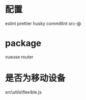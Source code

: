# 配置

eslint prettier husky commitlint
src-@

# package

vueuse
router

# 是否为移动设备

src\utils\flexible.js
